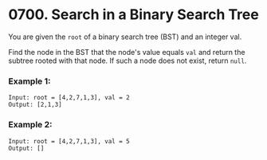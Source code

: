 # 0700. Search in a Binary Search Tree
You are given the `root` of a binary search tree (BST) and an integer val.

Find the node in the BST that the node's value equals `val` and return the subtree rooted with that node. If such a node does not exist, return `null`.

### Example 1:
```
Input: root = [4,2,7,1,3], val = 2
Output: [2,1,3]
```

### Example 2:
```
Input: root = [4,2,7,1,3], val = 5
Output: []
```